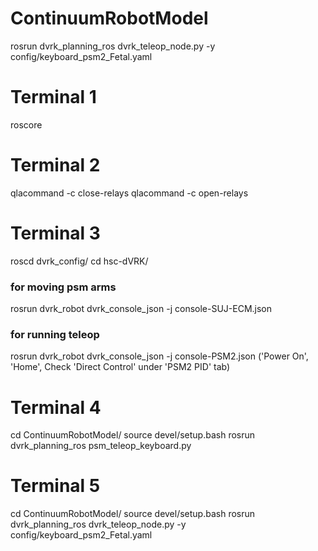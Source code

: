 # ContinuumRobotModel

rosrun dvrk_planning_ros dvrk_teleop_node.py -y config/keyboard_psm2_Fetal.yaml

# Terminal 1 
roscore

# Terminal 2
qlacommand -c close-relays
qlacommand -c open-relays

# Terminal 3 
roscd dvrk_config/
cd hsc-dVRK/
### for moving psm arms
rosrun dvrk_robot dvrk_console_json -j console-SUJ-ECM.json 
### for running teleop
rosrun dvrk_robot dvrk_console_json -j console-PSM2.json
('Power On', 'Home', Check 'Direct Control' under 'PSM2 PID' tab)

# Terminal 4 
cd ContinuumRobotModel/
source devel/setup.bash
rosrun dvrk_planning_ros psm_teleop_keyboard.py

# Terminal 5
cd ContinuumRobotModel/
source devel/setup.bash
rosrun dvrk_planning_ros dvrk_teleop_node.py -y config/keyboard_psm2_Fetal.yaml

